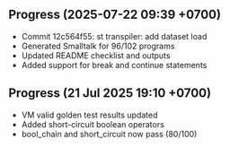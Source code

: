 ## Progress (2025-07-22 09:39 +0700)
- Commit 12c564f55: st transpiler: add dataset load
- Generated Smalltalk for 96/102 programs
- Updated README checklist and outputs
- Added support for break and continue statements

## Progress (21 Jul 2025 19:10 +0700)
- VM valid golden test results updated
- Added short-circuit boolean operators
- bool_chain and short_circuit now pass (80/100)
